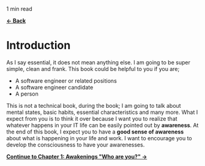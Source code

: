 <p id="reading-time-action-id" align="left">1 min read</p>

[**← Back**](contents.md)

# Introduction

As I say essential, it does not mean anything else. I am going to be super simple, clean and frank. This book could be helpful to you if you are;

- A software engineer or related positions
- A software engineer candidate
- A person

This is not a technical book, during the book; I am going to talk about mental states, basic habits, essential characteristics and many more. What I expect from you is to think it over because I want you to realize that whatever happens in your IT life can be easily pointed out by **awareness**. At the end of this book, I expect you to have a **good sense of awareness** about what is happening in your life and work. I want to encourage you to develop the consciousness to have your awarenesses.

[**Continue to Chapter 1: Awakenings "Who are you?" →**](../contents/chapter-1-awakenings/who_are_you.md)
